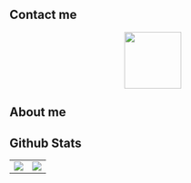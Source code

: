 
## Contact me

<div id="header" align="center">
  <a href="https://www.linkedin.com/in/jaume-vidal-buenafuente/" ><img src="https://img.shields.io/badge/LinkedIn-blue" width="100"/></a>
</div> 


## About me

## Github Stats
  
<div align="center">
<table>
    <tr>
      <td align="center" style="padding=0;width=50%;">
        <img align="center" style="padding=0;" src="https://github-readme-stats.vercel.app/api/?username=JaumeViBu&show_icons=true&theme=tokyonight&hide_border=true&count_private=true&bg_color=00000000" />
      </td>
      <td align="center" style="padding=0;width=50%;">
        <img align="center" style="padding=0;" src="https://github-readme-stats.vercel.app/api/top-langs/?username=eduardo-amaro-maciel&show_icons=true&theme=tokyonight&bg_color=00000000&hide_border=true&count_private=true" />
      </td>
    </tr>
</table>
</div>

##
